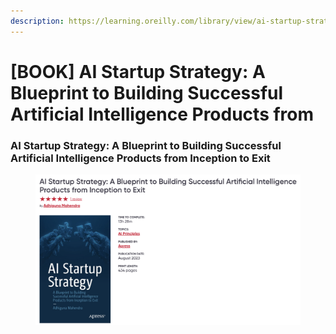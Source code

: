 ```yaml
---
description: https://learning.oreilly.com/library/view/ai-startup-strategy/9781484295021/
---
```


# \[BOOK] AI Startup Strategy: A Blueprint to Building Successful Artificial Intelligence Products from

### AI Startup Strategy: A Blueprint to Building Successful Artificial Intelligence Products from Inception to Exit

<figure><img src="../../../.gitbook/assets/image.png" alt=""><figcaption></figcaption></figure>
